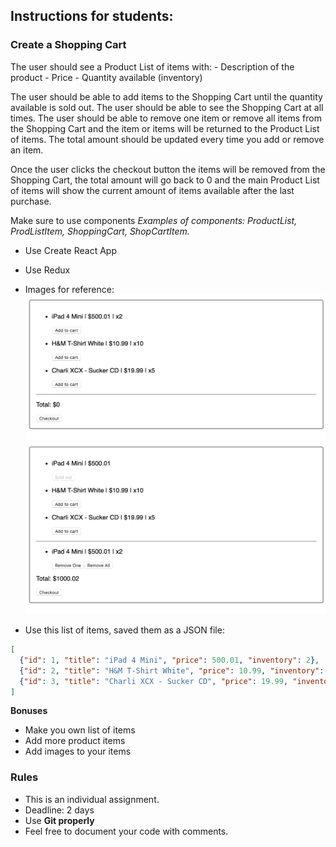## Instructions for students:

### Create a Shopping Cart

The user should see a Product List of items with: - Description of the product - Price - Quantity available (inventory)

The user should be able to add items to the Shopping Cart until the quantity available is sold out.
The user should be able to see the Shopping Cart at all times.
The user should be able to remove one item or remove all items from the Shopping Cart and the item or items will be returned to the Product List of items.
The total amount should be updated every time you add or remove an item.

Once the user clicks the checkout button the items will be removed from the Shopping Cart, the total amount will go back to 0 and the main Product List of items will show the current amount of items available after the last purchase.

Make sure to use components _Examples of components: ProductList, ProdListItem, ShoppingCart, ShopCartItem._

-   Use Create React App

-   Use Redux

-   Images for reference:
    ![mockUp1](mockUp1.png)
    ![mockUp2](mockUp2.png)

-   Use this list of items, saved them as a JSON file:

```JSON
[
  {"id": 1, "title": "iPad 4 Mini", "price": 500.01, "inventory": 2},
  {"id": 2, "title": "H&M T-Shirt White", "price": 10.99, "inventory": 10},
  {"id": 3, "title": "Charli XCX - Sucker CD", "price": 19.99, "inventory": 5}
]
```

**Bonuses**

-   Make you own list of items
-   Add more product items
-   Add images to your items

### Rules

-   This is an individual assignment.
-   Deadline: 2 days
-   Use **Git properly**
-   Feel free to document your code with comments.
